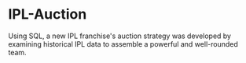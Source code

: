 # IPL-Auction
Using SQL, a new IPL franchise's auction strategy was developed by examining historical IPL data to assemble a powerful and well-rounded team.
